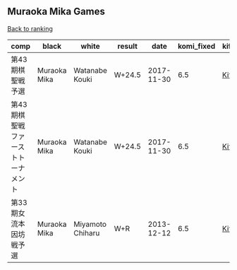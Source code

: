 ## Muraoka Mika Games

[Back to ranking](../../index.md)




| **comp** | **black** | **white** | **result** | **date** | **komi_fixed** | **kifu** | 
| --- | --- | --- | --- | --- | --- | --- |
| 第43期棋聖戦予選 | Muraoka Mika | Watanabe Kouki | W+24.5 | 2017-11-30 | 6.5 | [Kifu](https://kifudepot.net/kifucontents.php?id=aVJXqI7RgVXlqoY00WX0nQ%3D%3D) | 
| 第43期棋聖戦ファーストトーナメント | Muraoka Mika | Watanabe Kouki | W+24.5 | 2017-11-30 | 6.5 | [Kifu](https://kifudepot.net/kifucontents.php?id=pVL6Gz12Z9h1ZWmF2mHU3w%3D%3D) | 
| 第33期女流本因坊戦予選 | Muraoka Mika | Miyamoto Chiharu | W+R | 2013-12-12 | 6.5 | [Kifu](https://kifudepot.net/kifucontents.php?id=UV0rUPPSufC%2F%2BvVxbRqBiA%3D%3D) |




